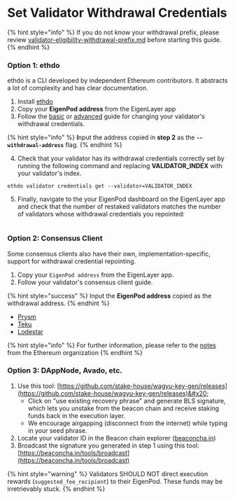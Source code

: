 # Set Validator Withdrawal Credentials

{% hint style="info" %}
If you do not know your withdrawal prefix, please review [validator-eligibility-withdrawal-prefix.md](validator-eligibility-withdrawal-prefix.md "mention") before starting this guide.
{% endhint %}

### Option 1: ethdo

ethdo is a CLI developed by independent Ethereum contributors. It abstracts a lot of complexity and has clear documentation.

1. Install [ethdo](https://github.com/wealdtech/ethdo)
2. Copy your **EigenPod address** from the EigenLayer app
3. Follow the [basic](https://github.com/wealdtech/ethdo/blob/master/docs/changingwithdrawalcredentials.md#basic-operation) or [advanced](https://github.com/wealdtech/ethdo/blob/master/docs/changingwithdrawalcredentials.md#advanced-operation) guide for changing your validator's withdrawal credentials.&#x20;

{% hint style="info" %}
**I**nput the address copied in **step 2** as the **`--withdrawal-address`** flag.
{% endhint %}

4. Check that your validator has its withdrawal credentials correctly set by running the following command and replacing **VALIDATOR\_INDEX** with your validator's index.

```shell
ethdo validator credentials get --validator=VALIDATOR_INDEX
```

5. Finally, navigate to the your EigenPod dashboard on the EigenLayer app and check that the number of restaked validators matches the number of validators whose withdrawal credentials you repointed:

<figure><img src="../../../.gitbook/assets/telegram-cloud-photo-size-1-5176911445978360756-y.jpg" alt=""/><figcaption></figcaption></figure>

### Option 2: Consensus Client

Some consensus clients also have their own, implementation-specific, support for withdrawal credential repointing.

1. Copy your `EigenPod address` from the EigenLayer app.
2. Follow your validator's consensus client guide.

{% hint style="success" %}
Input the **EigenPod address** copied as the withdrawal address.
{% endhint %}

* [Prysm](https://docs.prylabs.network/docs/wallet/withdraw-validator#option-1-partial-earnings-withdrawals)
* [Teku](https://docs.teku.consensys.net/HowTo/Withdrawal-Keys)
* [Lodestar](https://chainsafe.github.io/lodestar/reference/cli/#validator-bls-to-execution-change)

{% hint style="info" %}
For further information, please refer to the [notes](https://notes.ethereum.org/@launchpad/withdrawals-faq#Q-How-do-I-fully-withdraw-exit-my-validator) from the Ethereum organization &#x20;
{% endhint %}

### Option 3: DAppNode, Avado, etc.

1. Use this tool: [https://github.com/stake-house/wagyu-key-gen/releases](https://github.com/stake-house/wagyu-key-gen/releases)&#x20;
   * Click on "use existing recovery phrase" and generate BLS signature, which lets you unstake from the beacon chain and receive staking funds back in the execution layer.
   * We encourage airgapping (disconnect from the internet) while typing in your seed phrase.
2. Locate your validator ID in the Beacon chain explorer ([beaconcha.in](https://beaconcha.in/))
3. Broadcast the signature you generated in step 1 using this tool: [https://beaconcha.in/tools/broadcast](https://beaconcha.in/tools/broadcast)

{% hint style="warning" %}
Validators SHOULD NOT direct execution rewards (`suggested_fee_recipient`) to their EigenPod. These funds may be irretrievably stuck.
{% endhint %}
